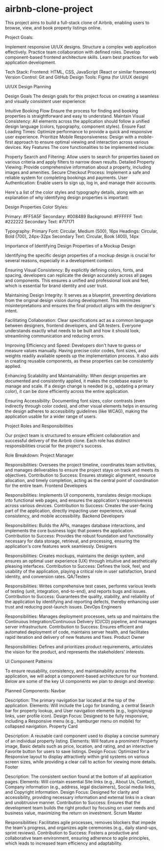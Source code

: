 # airbnb-clone-project
This project aims to build a full-stack clone of Airbnb, enabling users to browse, view, and book property listings online.

Project Goals:

Implement responsive UI/UX designs.
Structure a complex web application effectively.
Practice team collaboration with defined roles.
Develop component-based frontend architecture skills.
Learn best practices for web application development.

Tech Stack:
Frontend: HTML, CSS, JavaScript (React or similar framework)
Version Control: Git and GitHub
Design Tools: Figma (for UI/UX design)

UI/UX Design Planning 

Design Goals
The design goals for this project focus on creating a seamless and visually consistent user experience:

Intuitive Booking Flow
Ensure the process for finding and booking properties is straightforward and easy to understand.
Maintain Visual Consistency: All elements across the application should follow a unified design language (colors, typography, component styles).
Ensure Fast Loading Times: Optimize performance to provide a quick and responsive user experience.
Prioritize Mobile Responsiveness: Design with a mobile-first approach to ensure optimal viewing and interaction across various devices.
Key Features
The core functionalities to be implemented include:

Property Search and Filtering: Allow users to search for properties based on various criteria and apply filters to narrow down results.
Detailed Property Viewing: Provide comprehensive information about a property, including images and amenities.
Secure Checkout Process: Implement a safe and reliable system for completing bookings and payments.
User Authentication: Enable users to sign up, log in, and manage their accounts.

Here's a list of the color styles and typography details, along with an explanation of why identifying design properties is important:

Design Properties
Color Styles:

Primary: #FF5A5F
Secondary: #008489
Background: #FFFFFF
Text: #222222
Secondary Text: #717171

Typography:
Primary Font: Circular, Medium (500), 16px
Headings: Circular, Bold (700), 24px-32px
Secondary Text: Circular, Book (400), 14px

Importance of Identifying Design Properties of a Mockup Design


Identifying the specific design properties of a mockup design is crucial for several reasons, especially in a development context:

Ensuring Visual Consistency: By explicitly defining colors, fonts, and spacing, developers can replicate the design accurately across all pages and components. This ensures a unified and professional look and feel, which is essential for brand identity and user trust.

Maintaining Design Integrity: It serves as a blueprint, preventing deviations from the original design vision during development. This minimizes misinterpretations and ensures the final product aligns with the designer's intent.

Facilitating Collaboration: Clear specifications act as a common language between designers, frontend developers, and QA testers. Everyone understands exactly what needs to be built and how it should look, streamlining communication and reducing errors.

Improving Efficiency and Speed: Developers don't have to guess or measure values manually. Having precise color codes, font sizes, and weights readily available speeds up the implementation process. It also aids in creating reusable components, as these properties can be consistently applied.

Enhancing Scalability and Maintainability: When design properties are documented and consistently applied, it makes the codebase easier to manage and scale. If a design change is needed (e.g., updating a primary color), it can be done efficiently across the entire application.

Ensuring Accessibility: Documenting font sizes, color contrasts (even indirectly through color codes), and other visual elements helps in ensuring the design adheres to accessibility guidelines (like WCAG), making the application usable for a wider range of users.

Project Roles and Responsibilities

Our project team is structured to ensure efficient collaboration and successful delivery of the Airbnb clone. Each role has distinct responsibilities crucial for the project's success.

Role Breakdown:
Project Manager

Responsibilities: Oversees the project timeline, coordinates team activities, and manages deliverables to ensure the project stays on track and meets its objectives.
Contribution to Success: Ensures strategic alignment, resource allocation, and timely completion, acting as the central point of coordination for the entire team.
Frontend Developers

Responsibilities: Implements UI components, translates design mockups into functional web pages, and ensures the application's responsiveness across various devices.
Contribution to Success: Creates the user-facing part of the application, directly impacting user experience, visual consistency, and mobile accessibility.
Backend Developers

Responsibilities: Builds the APIs, manages database interactions, and implements the core business logic that powers the application.
Contribution to Success: Provides the robust foundation and functionality necessary for data storage, retrieval, and processing, ensuring the application's core features work seamlessly.
Designers

Responsibilities: Creates mockups, maintains the design system, and ensures an optimal user experience (UX) through intuitive and aesthetically pleasing interfaces.
Contribution to Success: Defines the look, feel, and usability of the application, playing a critical role in user satisfaction, brand identity, and conversion rates.
QA/Testers

Responsibilities: Writes comprehensive test cases, performs various levels of testing (unit, integration, end-to-end), and reports bugs and issues.
Contribution to Success: Guarantees the quality, stability, and reliability of the application by identifying and reporting defects, thereby enhancing user trust and reducing post-launch issues.
DevOps Engineers

Responsibilities: Manages deployment processes, sets up and maintains the Continuous Integration/Continuous Delivery (CI/CD) pipeline, and manages server infrastructure.
Contribution to Success: Ensures efficient and automated deployment of code, maintains server health, and facilitates rapid iteration and delivery of new features and fixes.
Product Owner

Responsibilities: Defines and prioritizes product requirements, articulates the vision for the product, and represents the stakeholders' interests.

UI Component Patterns

To ensure reusability, consistency, and maintainability across the application, we will adopt a component-based architecture for our frontend. Below are some of the key UI components we plan to design and develop:

Planned Components:
Navbar

Description: The primary navigation bar located at the top of the application.
Elements: Will include the Logo for branding, a central Search bar for property lookup, and User navigation elements (e.g., login/signup links, user profile icon).
Design Focus: Designed to be fully responsive, including a Responsive menu (e.g., hamburger menu on mobile) for collapsed navigation.
Property Card

Description: A reusable card component used to display a concise summary of an individual property listing.
Elements: Will feature a prominent Property image, Basic details such as price, location, and rating, and an interactive Favorite button for users to save listings.
Design Focus: Optimized for a Responsive layout to display attractively within grid systems on various screen sizes, while providing a clear call to action for viewing more details.
Footer

Description: The consistent section found at the bottom of all application pages.
Elements: Will contain essential Site links (e.g., About Us, Contact), Company information (e.g., address, legal disclaimers), Social media links, and Copyright information.
Design Focus: Designed for clarity and accessibility, providing necessary information and external links in a clean and unobtrusive manner.
Contribution to Success: Ensures that the development team builds the right product by focusing on user needs and business value, maximizing the return on investment.
Scrum Master

Responsibilities: Facilitates agile processes, removes blockers that impede the team's progress, and organizes agile ceremonies (e.g., daily stand-ups, sprint reviews).
Contribution to Success: Fosters a productive and collaborative team environment, ensuring adherence to agile principles, which leads to increased team efficiency and adaptability.
